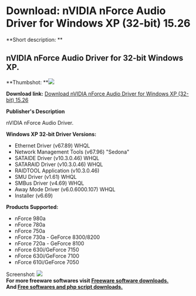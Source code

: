 # Download: nVIDIA nForce Audio Driver for Windows XP (32-bit) 15.26

**Short description: **

## nVIDIA nForce Audio Driver for 32-bit Windows XP.

  
**Thumbshot: **![](http://www.freewarefiles.com/screenshot/nopic.gif)   
  
**Download link:** [Download nVIDIA nForce Audio Driver for Windows XP (32-bit) 15.26](http://freesoftwares.boysofts.com/NVIDIA-nForce-Audio-Driver-for-Windows-XP-32-bit_program_48484.html)  
  

**Publisher's Description**  
  

nVIDIA nForce Audio Driver.

**Windows XP 32-bit Driver Versions:**

  * Ethernet Driver (v67.89) WHQL 
  * Network Management Tools (v67.96) "Sedona" 
  * SATAIDE Driver (v10.3.0.46) WHQL 
  * SATARAID Driver (v10.3.0.46) WHQL 
  * RAIDTOOL Application (v10.3.0.46) 
  * SMU Driver (v1.61) WHQL 
  * SMBus Driver (v4.69) WHQL 
  * Away Mode Driver (v6.0.6000.107) WHQL 
  * Installer (v6.69) 

**Products Supported:**

  * nForce 980a 
  * nForce 780a 
  * nForce 750a 
  * nForce 730a - GeForce 8300/8200 
  * nForce 720a - GeForce 8100 
  * nForce 630i/GeForce 7150 
  * nForce 630i/GeForce 7100 
  * nForce 610i/GeForce 7050 

  
  
Screenshot: ![](http://www.freewarefiles.com/screenshot/nopic.gif)  
**For more freeware softwares visit [Freeware software downloads.](http://freesoftwares.boysofts.com/)**   
**And [Free softwares and php script downloads.](http://www.boysofts.com/)**

